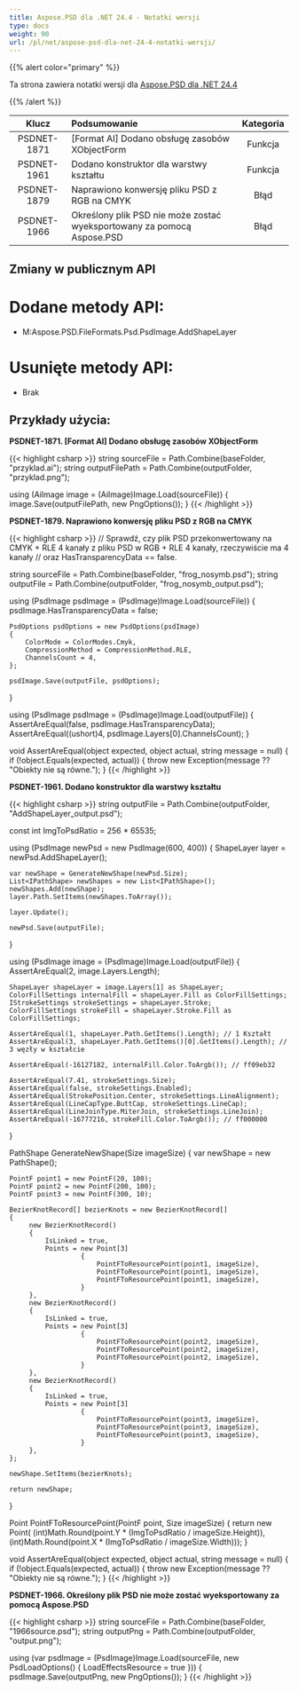 ```yaml
---
title: Aspose.PSD dla .NET 24.4 - Notatki wersji
type: docs
weight: 90
url: /pl/net/aspose-psd-dla-net-24-4-notatki-wersji/
---
```


{{% alert color="primary" %}}

Ta strona zawiera notatki wersji dla [Aspose.PSD dla .NET 24.4](https://www.nuget.org/packages/Aspose.PSD/)

{{% /alert %}}

| **Klucz**    | **Podsumowanie**                                              | **Kategoria** |
|:------------:|:-------------------------------------------------------------|:-------------:|
| PSDNET-1871  | [Format AI] Dodano obsługę zasobów XObjectForm                | Funkcja       |
| PSDNET-1961  | Dodano konstruktor dla warstwy kształtu                      | Funkcja       |
| PSDNET-1879  | Naprawiono konwersję pliku PSD z RGB na CMYK                 | Błąd          |
| PSDNET-1966  | Określony plik PSD nie może zostać wyeksportowany za pomocą Aspose.PSD | Błąd          |

## **Zmiany w publicznym API**
# **Dodane metody API:**
- M:Aspose.PSD.FileFormats.Psd.PsdImage.AddShapeLayer

# **Usunięte metody API:**
- Brak

## **Przykłady użycia:**

**PSDNET-1871. [Format AI] Dodano obsługę zasobów XObjectForm**

{{< highlight csharp >}}
string sourceFile = Path.Combine(baseFolder, "przyklad.ai");
string outputFilePath = Path.Combine(outputFolder, "przyklad.png");

using (AiImage image = (AiImage)Image.Load(sourceFile))
{
    image.Save(outputFilePath, new PngOptions());
}
{{< /highlight >}}

**PSDNET-1879. Naprawiono konwersję pliku PSD z RGB na CMYK**

{{< highlight csharp >}}
// Sprawdź, czy plik PSD przekonwertowany na CMYK + RLE 4 kanały z pliku PSD w RGB + RLE 4 kanały, rzeczywiście ma 4 kanały
// oraz HasTransparencyData == false.

string sourceFile = Path.Combine(baseFolder, "frog_nosymb.psd");
string outputFile = Path.Combine(outputFolder, "frog_nosymb_output.psd");

using (PsdImage psdImage = (PsdImage)Image.Load(sourceFile))
{
    psdImage.HasTransparencyData = false;

    PsdOptions psdOptions = new PsdOptions(psdImage)
    {
        ColorMode = ColorModes.Cmyk,
        CompressionMethod = CompressionMethod.RLE,
        ChannelsCount = 4,
    };

    psdImage.Save(outputFile, psdOptions);
}

using (PsdImage psdImage = (PsdImage)Image.Load(outputFile))
{
    AssertAreEqual(false, psdImage.HasTransparencyData);
    AssertAreEqual((ushort)4, psdImage.Layers[0].ChannelsCount);
}

void AssertAreEqual(object expected, object actual, string message = null)
{
    if (!object.Equals(expected, actual))
    {
        throw new Exception(message ?? "Obiekty nie są równe.");
    }
{{< /highlight >}}

**PSDNET-1961. Dodano konstruktor dla warstwy kształtu**

{{< highlight csharp >}}
string outputFile = Path.Combine(outputFolder, "AddShapeLayer_output.psd");

const int ImgToPsdRatio = 256 * 65535;

using (PsdImage newPsd = new PsdImage(600, 400))
{
    ShapeLayer layer = newPsd.AddShapeLayer();

    var newShape = GenerateNewShape(newPsd.Size);
    List<IPathShape> newShapes = new List<IPathShape>();
    newShapes.Add(newShape);
    layer.Path.SetItems(newShapes.ToArray());

    layer.Update();

    newPsd.Save(outputFile);
}

using (PsdImage image = (PsdImage)Image.Load(outputFile))
{
    AssertAreEqual(2, image.Layers.Length);

    ShapeLayer shapeLayer = image.Layers[1] as ShapeLayer;
    ColorFillSettings internalFill = shapeLayer.Fill as ColorFillSettings;
    IStrokeSettings strokeSettings = shapeLayer.Stroke;
    ColorFillSettings strokeFill = shapeLayer.Stroke.Fill as ColorFillSettings;

    AssertAreEqual(1, shapeLayer.Path.GetItems().Length); // 1 Kształt
    AssertAreEqual(3, shapeLayer.Path.GetItems()[0].GetItems().Length); // 3 węzły w kształcie

    AssertAreEqual(-16127182, internalFill.Color.ToArgb()); // ff09eb32

    AssertAreEqual(7.41, strokeSettings.Size);
    AssertAreEqual(false, strokeSettings.Enabled);
    AssertAreEqual(StrokePosition.Center, strokeSettings.LineAlignment);
    AssertAreEqual(LineCapType.ButtCap, strokeSettings.LineCap);
    AssertAreEqual(LineJoinType.MiterJoin, strokeSettings.LineJoin);
    AssertAreEqual(-16777216, strokeFill.Color.ToArgb()); // ff000000
}

PathShape GenerateNewShape(Size imageSize)
{
    var newShape = new PathShape();

    PointF point1 = new PointF(20, 100);
    PointF point2 = new PointF(200, 100);
    PointF point3 = new PointF(300, 10);

    BezierKnotRecord[] bezierKnots = new BezierKnotRecord[]
    {
         new BezierKnotRecord()
         {
             IsLinked = true,
             Points = new Point[3]
                      {
                          PointFToResourcePoint(point1, imageSize),
                          PointFToResourcePoint(point1, imageSize),
                          PointFToResourcePoint(point1, imageSize),
                      }
         },
         new BezierKnotRecord()
         {
             IsLinked = true,
             Points = new Point[3]
                      {
                          PointFToResourcePoint(point2, imageSize),
                          PointFToResourcePoint(point2, imageSize),
                          PointFToResourcePoint(point2, imageSize),
                      }
         },
         new BezierKnotRecord()
         {
             IsLinked = true,
             Points = new Point[3]
                      {
                          PointFToResourcePoint(point3, imageSize),
                          PointFToResourcePoint(point3, imageSize),
                          PointFToResourcePoint(point3, imageSize),
                      }
         },
    };

    newShape.SetItems(bezierKnots);

    return newShape;
}

Point PointFToResourcePoint(PointF point, Size imageSize)
{
    return new Point(
        (int)Math.Round(point.Y * (ImgToPsdRatio / imageSize.Height)),
        (int)Math.Round(point.X * (ImgToPsdRatio / imageSize.Width)));
}

void AssertAreEqual(object expected, object actual, string message = null)
{
    if (!object.Equals(expected, actual))
    {
        throw new Exception(message ?? "Obiekty nie są równe.");
    }
{{< /highlight >}}

**PSDNET-1966. Określony plik PSD nie może zostać wyeksportowany za pomocą Aspose.PSD**

{{< highlight csharp >}}
string sourceFile = Path.Combine(baseFolder, "1966source.psd");
string outputPng = Path.Combine(outputFolder, "output.png");

using (var psdImage = (PsdImage)Image.Load(sourceFile, new PsdLoadOptions() { LoadEffectsResource = true }))
{
    psdImage.Save(outputPng, new PngOptions());
}
{{< /highlight >}}
